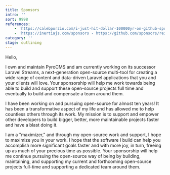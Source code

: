 ```yaml
---
title: Sponsors
intro: ''
sort: 9998
references:
    - 'https://calebporzio.com/i-just-hit-dollar-100000yr-on-github-sponsors-heres-how-i-did-it - https://github.com/sponsors/calebporzio'
    - 'https://inertiajs.com/sponsors - https://github.com/sponsors/reinink'
category: ''
stage: outlining
---
```

Hello,

I own and maintain PyroCMS and am currently working on its successor Laravel Streams, a next-generation open-source multi-tool for creating a wide range of content and data-driven Laravel applications that you and your clients will love. Your sponsorship will help me work towards being able to build and support these open-source projects full time and eventually to build and compensate a team around them.

I have been working on and pursuing open-source for almost ten years! It has been a transformative aspect of my life and has allowed me to help countless others through its work. My mission is to support and empower other developers to build bigger, better, more maintainable projects faster and have a blast doing it.

I am a "maximizer," and through my open-source work and support, I hope to maximize you in your work. I hope that the software I build can help you accomplish more significant goals faster and with more joy, in turn, freeing up as much of your precious time as possible. Your sponsorship will help me continue pursuing the open-source way of being by building, maintaining, and supporting my current and forthcoming open-source projects full-time and supporting a dedicated team around them.